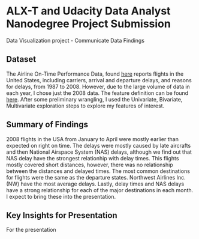 # ALX-T and Udacity Data Analyst Nanodegree Project Submission

Data Visualization project - Communicate Data Findings

## Dataset 

The Airline On-Time Performance Data, found [here](https://community.amstat.org/jointscsg-section/dataexpo/dataexpo2009) reports flights in the United States, including carriers, arrival and departure delays, and reasons for delays, from 1987 to 2008. However, due to the large volume of data in each year, I chose just the 2008 data. The feature definition can be found [here](https://www.transtats.bts.gov/Fields.asp?gnoyr_VQ=FGJ). 
After some preliminary wrangling, I used the Univariate, Bivariate, Multivariate exploration steps to explore my features of interest.

## Summary of Findings 

2008 flights in the USA from January to April were mostly earlier than expected on right on time. The delays were mostly caused by late aircrafts and then National Airspace System (NAS) delays, although we find out that NAS delay have the strongest relationhip with delay times. This flights mostly covered short distances, however, there was no relationship between the distances and delayed times. The most common destinations for flights were the same as the departure states. Northwest Airlines Inc. (NW) have the most average delays. Lastly, delay times and NAS delays have a strong relationship for each of the major destinations in each month. I expect to bring these into the presentation.

## Key Insights for Presentation

For the presentation